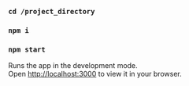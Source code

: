 ### `cd /project_directory`
### `npm i`
### `npm start`

Runs the app in the development mode.\
Open [http://localhost:3000](http://localhost:3000) to view it in your browser.